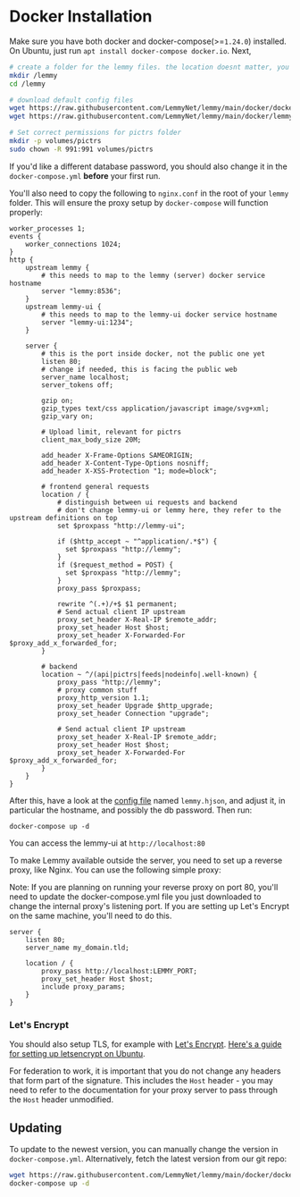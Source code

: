 # Docker Installation

Make sure you have both docker and docker-compose(>=`1.24.0`) installed. On Ubuntu, just run `apt install docker-compose docker.io`. Next,

```bash
# create a folder for the lemmy files. the location doesnt matter, you can put this anywhere you want
mkdir /lemmy
cd /lemmy

# download default config files
wget https://raw.githubusercontent.com/LemmyNet/lemmy/main/docker/docker-compose.yml
wget https://raw.githubusercontent.com/LemmyNet/lemmy/main/docker/lemmy.hjson

# Set correct permissions for pictrs folder
mkdir -p volumes/pictrs
sudo chown -R 991:991 volumes/pictrs
```

If you'd like a different database password, you should also change it in the `docker-compose.yml` **before** your first run.

You'll also need to copy the following to `nginx.conf` in the root of your `lemmy` folder. This will ensure the proxy setup by `docker-compose` will function properly:

```
worker_processes 1;
events {
    worker_connections 1024;
}
http {
    upstream lemmy {
        # this needs to map to the lemmy (server) docker service hostname
        server "lemmy:8536";
    }
    upstream lemmy-ui {
        # this needs to map to the lemmy-ui docker service hostname
        server "lemmy-ui:1234";
    }

    server {
        # this is the port inside docker, not the public one yet
        listen 80;
        # change if needed, this is facing the public web
        server_name localhost;
        server_tokens off;

        gzip on;
        gzip_types text/css application/javascript image/svg+xml;
        gzip_vary on;

        # Upload limit, relevant for pictrs
        client_max_body_size 20M;

        add_header X-Frame-Options SAMEORIGIN;
        add_header X-Content-Type-Options nosniff;
        add_header X-XSS-Protection "1; mode=block";

        # frontend general requests
        location / {
            # distinguish between ui requests and backend
            # don't change lemmy-ui or lemmy here, they refer to the upstream definitions on top
            set $proxpass "http://lemmy-ui";

            if ($http_accept ~ "^application/.*$") {
              set $proxpass "http://lemmy";
            }
            if ($request_method = POST) {
              set $proxpass "http://lemmy";
            }
            proxy_pass $proxpass;

            rewrite ^(.+)/+$ $1 permanent;
            # Send actual client IP upstream
            proxy_set_header X-Real-IP $remote_addr;
            proxy_set_header Host $host;
            proxy_set_header X-Forwarded-For $proxy_add_x_forwarded_for;
        }

        # backend
        location ~ ^/(api|pictrs|feeds|nodeinfo|.well-known) {
            proxy_pass "http://lemmy";
            # proxy common stuff
            proxy_http_version 1.1;
            proxy_set_header Upgrade $http_upgrade;
            proxy_set_header Connection "upgrade";

            # Send actual client IP upstream
            proxy_set_header X-Real-IP $remote_addr;
            proxy_set_header Host $host;
            proxy_set_header X-Forwarded-For $proxy_add_x_forwarded_for;
        }
    }
}
```

After this, have a look at the [config file](configuration.md) named `lemmy.hjson`, and adjust it, in particular the hostname, and possibly the db password. Then run:

`docker-compose up -d`

You can access the lemmy-ui at `http://localhost:80`

To make Lemmy available outside the server, you need to set up a reverse proxy, like Nginx. You can use the following simple proxy:

Note: If you are planning on running your reverse proxy on port 80, you'll need to update the docker-compose.yml file you just downloaded to change the internal proxy's listening port. If you are setting up Let's Encrypt on the same machine, you'll need to do this.

```
server {
    listen 80;
    server_name my_domain.tld;

    location / {
        proxy_pass http://localhost:LEMMY_PORT;
        proxy_set_header Host $host;
        include proxy_params;
    }
}
```

### Let's Encrypt

You should also setup TLS, for example with [Let's Encrypt](https://letsencrypt.org/). [Here's a guide for setting up letsencrypt on Ubuntu](https://www.digitalocean.com/community/tutorials/how-to-secure-nginx-with-let-s-encrypt-on-ubuntu-20-04).

For federation to work, it is important that you do not change any headers that form part of the signature. This includes the `Host` header - you may need to refer to the documentation for your proxy server to pass through the `Host` header unmodified.

## Updating

To update to the newest version, you can manually change the version in `docker-compose.yml`. Alternatively, fetch the latest version from our git repo:

```bash
wget https://raw.githubusercontent.com/LemmyNet/lemmy/main/docker/docker-compose.yml
docker-compose up -d
```
